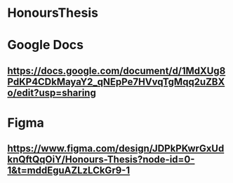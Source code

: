 # HonoursThesis

# Google Docs

## https://docs.google.com/document/d/1MdXUg8PdKP4CDkMayaY2_qNEpPe7HVvqTgMqq2uZBXo/edit?usp=sharing

# Figma 

## https://www.figma.com/design/JDPkPKwrGxUdknQftQqOiY/Honours-Thesis?node-id=0-1&t=mddEguAZLzLCkGr9-1
